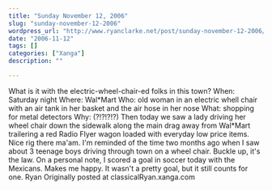 ```yaml
---
title: "Sunday November 12, 2006"
slug: "sunday-november-12-2006"
wordpress_url: "http://www.ryanclarke.net/post/sunday-november-12-2006/"
date: "2006-11-12"
tags: []
categories: ["Xanga"]
description: ""

---
```


What is it with the electric-wheel-chair-ed folks in this town?
When: Saturday night
Where: Wal\*Mart
Who: old woman in an electric whell chair with an air tank in her basket and the air hose in her nose
What: shopping for metal detectors
Why: (?!?!?!?)
Then today we saw a lady driving her wheel chair down the sidewalk along the main drag away from Wal\*Mart trailering a red Radio Flyer wagon loaded with everyday low price items. Nice rig there ma'am.
I'm reminded of the time two months ago when I saw about 3 teenage boys driving through town on a wheel chair. Buckle up, it's the law.
On a personal note, I scored a goal in soccer today with the Mexicans. Makes me happy. It wasn't a pretty goal, but it still counts for one.
Ryan
Originally posted at classicalRyan.xanga.com

